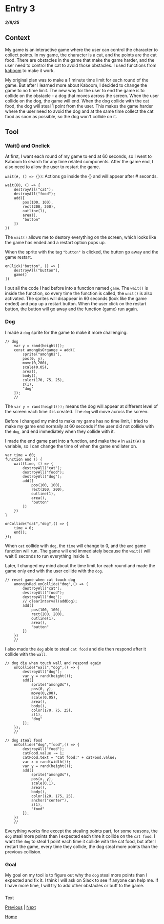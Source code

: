 # Entry 3
##### 2/9/25

## Context 
My game is an interactive game where the user can control the character to collect points. In my game, the character is a cat, and the points are the cat food. There are obstacles in the game that make the game harder, and the user need to control the cat to avoid those obstacles. I used functions from [kaboom](https://kaboomjs.com/) to make it work. 

My original plan was to make a 1 minute time limit for each round of the game. But after I learned more about Kaboom, I decided to change the game to no time limit. The new way for the user to end the game is to collide on the obstacle - a dog that moves across the screen. When the user collide on the dog, the game will end. When the dog collide with the cat food, the dog will steal 1 point from the user. This makes the game harder where the user need to avoid the dog and at the same time collect the cat food as soon as possible, so the dog won't collide on it. 

## Tool
### Wait() and Onclick
At first, I want each round of my game to end at 60 seconds, so I went to Kaboom to search for any time related components. After the game end, I also need to allow the user to restart the game. 

`wait(#, () => {})`: Actions go inside the {} and will appear after # seconds.

``` JS
wait(60, () => {
    destroyAll("cat");
    destroyAll("food");
    add([
        pos(100, 100),
        rect(200, 200),
        outline(1),
        area(),
        "button"
    ])
})
```
The `wait()` allows me to destory everything on the screen, which looks like the game has ended and a restart option pops up. 

When the sprite with the tag `"button"` is clicked, the button go away and the game restart.

``` JS
onClick("button", () => [
    destroyAll("button"),
    game()
])
```
I put all the code I had before into a function named `game`. The `wait()` is inside the function, so every time the function is called, the `wait()` is also activated. The sprites will disappear in 60 seconds (look like the game ended) and pop up a restart button. When the user click on the restart button, the button will go away and the function (game) run again.

### Dog
I made a `dog` sprite for the game to make it more challenging. 
``` JS
// dog
    var y = rand(height());
    const amongUsOrgange = add([
        sprite("amongUs"),
        pos(0, y),
        move(0,200),
        scale(0.05),
        area(),
        body(),
        color(170, 75, 25),
        z(1),
        "dog"
    ]);
    //
```
The `var y = rand(height());` means the dog will appear at different level of the screen each time it is created. The `dog` will move across the screen. 

Before I changed my mind to make my game has no time limit, I tried to make my game end normally at 60 seconds if the user did not collide with the `dog`, and end immediately when they collide with it. 

I made the end game part into a function, and make the `#` in `wait(#)` a variable, so I can change the time of when the game end later on.

``` JS
var time = 60;
function end () {
    wait(time, () => {
        destroyAll("cat");
        destroyAll("food");
        destroyAll("dog");
        add([
            pos(100, 100),
            rect(200, 200),
            outline(1),
            area(),
            "button"
        ])
    })
}
```
``` JS
onCollide("cat","dog",() => {
    time = 0;
    end();
});
```
When `cat` collide with `dog`, the `time` will change to 0, and the `end` game function will run. The game will end immediately because the `wait()` will wait 0 seconds to run everything inside it. 

Later, I changed my mind about the time limit for each round and made the game only end with the user collide with the `dog`. 

``` JS
// reset game when cat touch dog
    amongUsRed.onCollide("dog",() => {
        destroyAll("cat");
        destroyAll("food");
        destroyAll("dog");
        // clearInterval(addDog);
        add([
            pos(100, 100),
            rect(200, 200),
            outline(1),
            area(),
            "button"
        ])
    })
    //
```

I also made the `dog` able to steal `cat food` and die then respond after it collide with the `wall`. 

``` JS
// dog die when touch wall and respond again
    onCollide("wall","dog",() => {
        destroyAll("dog");
        var y = rand(height());
        add([
            sprite("amongUs"),
            pos(0, y),
            move(0,200),
            scale(0.05),
            area(),
            body(),
            color(170, 75, 25),
            z(1),
            "dog"
        ]);
    });
    //
```

``` JS
// dog steal food
    onCollide("dog","food",() => {
        destroyAll("food");
        catFood.value -= 1;
        catFood.text = "Cat food:" + catFood.value;
        var x = rand(width());
        var y = rand(height());
        add([
            sprite("amongUs"),
            pos(x, y),
            scale(0.1),
            area(),
            body(),
            color(120, 175, 25),
            anchor("center"),
            z(1),
            "food"
        ]);
    })
    //
```

Everything works fine except the stealing points part, for some reasons, the `dog` steal more points than I expected each time it collide on the `cat food`. I want the `dog` to steal 1 point each time it collide with the cat food, but after I restart the game, every time they collide, the dog steal more points than the previous collision.

### Goal
My goal on my tool is to figure out why the `dog` steal more points than I expected and fix it. I think I will ask on Slack to see if anyone can help me. If I have more time, I will try to add other obstacles or buff to the game.  

### 

Text

[Previous](entry02.md) | [Next](entry04.md)

[Home](../README.md)